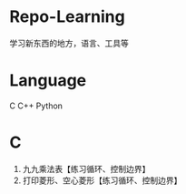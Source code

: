 # Repo-Learning  
学习新东西的地方，语言、工具等

# Language  
C
C++
Python  


# C
1. 九九乘法表【练习循环、控制边界】
2. 打印菱形、空心菱形【练习循环、控制边界】
